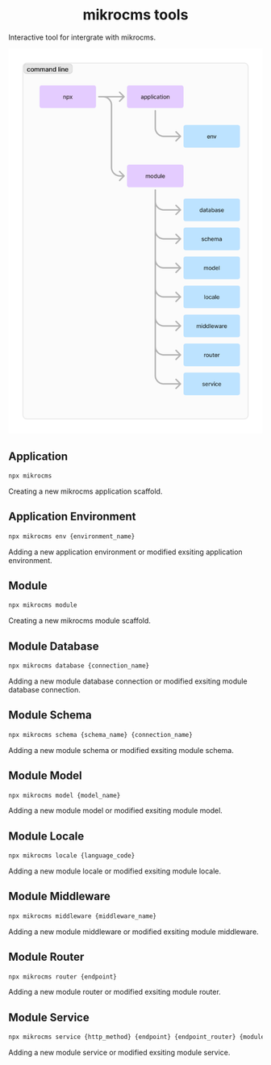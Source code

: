 <h1  align="center">mikrocms tools</h1>

Interactive tool for intergrate with mikrocms.

![mikrocms command lines](./commandlines.png)

## Application

```bash
npx mikrocms
```

Creating a new mikrocms application scaffold.

## Application Environment

```bash
npx mikrocms env {environment_name}
```

Adding a new application environment or modified exsiting application environment.

## Module

```bash
npx mikrocms module
```

Creating a new mikrocms module scaffold.

## Module Database

```bash
npx mikrocms database {connection_name}
```

Adding a new module database connection or modified exsiting module database connection.

## Module Schema

```bash
npx mikrocms schema {schema_name} {connection_name}
```

Adding a new module schema or modified exsiting module schema.

## Module Model

```bash
npx mikrocms model {model_name}
```

Adding a new module model or modified exsiting module model.

## Module Locale

```bash
npx mikrocms locale {language_code}
```

Adding a new module locale or modified exsiting module locale.

## Module Middleware

```bash
npx mikrocms middleware {middleware_name}
```

Adding a new module middleware or modified exsiting module middleware.

## Module Router

```bash
npx mikrocms router {endpoint}
```

Adding a new module router or modified exsiting module router.

## Module Service

```bash
npx mikrocms service {http_method} {endpoint} {endpoint_router} {module_router}
```

Adding a new module service or modified exsiting module service.
